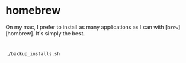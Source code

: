 homebrew
========

On my mac, I prefer to install as many applications as I can with
[`brew`][hombrew]. It's simply the best.

#

```bash
./backup_installs.sh
```


[homebrew]: https://brew.sh/
[brew-docs]: https://docs.brew.sh/
[brew-cmds]: https://docs.brew.sh/Manpage#commands

[cask-github]: https://github.com/Homebrew/homebrew-cask
[cask-docs]: https://github.com/Homebrew/homebrew-cask/blob/master/USAGE.md
